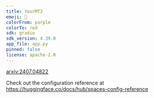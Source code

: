 ```yaml
---
title: YourMT3
emoji: 🎸
colorFrom: purple
colorTo: red
sdk: gradio
sdk_version: 4.39.0
app_file: app.py
pinned: false
license: apache-2.0
---
```

[arxiv:2407.04822](https://arxiv.org/abs/2407.04822)

Check out the configuration reference at https://huggingface.co/docs/hub/spaces-config-reference

